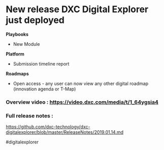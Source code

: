  
# New release DXC Digital Explorer just deployed

**Playbooks** 
- New Module

**Platform** 
- Submission timeline report

**Roadmaps**
- Open access - any user can now view any other digital roadmap (innovation agenda or T-Map)


### Overview video : https://video.dxc.com/media/t/1_64ygsia4

### Full release notes : 
https://github.com/dxc-technology/dxc-digitalexplorer/blob/master/ReleaseNotes/2019.01.14.md

#digitalexplorer

